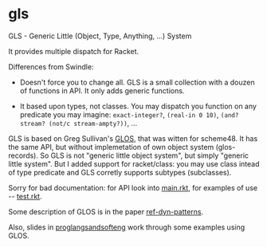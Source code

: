 gls
===

GLS - Generic Little (Object, Type, Anything, ...) System

It provides multiple dispatch for Racket.

Differences from Swindle:

- Doesn't force you to change all. GLS is a small collection with a douzen of
  functions in API. It only adds generic functions.

- It based upon types, not classes. You may dispatch you function on any
  predicate you may imagine: `exact-integer?`, `(real-in 0 10)`, 
`(and? stream? (not/c stream-ampty?))`, ...

GLS is based on Greg Sullivan's <a
href="https://github.com/gregsgit/glos">GLOS</a>, that was witten for
scheme48. It has the same API, but without implemetation of own object system 
(glos-records). So GLS is not "generic little object system", but simply
"generic little system". But I added support for racket/class: you may use
class intead of type predicate and GLS corretly supports subtypes
(subclasses).

Sorry for bad documentation: for API look into <a href=https://github.com/Kalimehtar/gls/blob/master/gls/main.rkt> main.rkt</a>, for examples of use
-- <a href=https://github.com/Kalimehtar/gls/blob/master/gls/test.rkt>test.rkt</a>.

Some description of GLOS is in the paper <a
href="ref-dyn-patterns.pdf">ref-dyn-patterns</a>. 

Also, slides in <a href="proglangsandsofteng.pdf">proglangsandsofteng</a> work
through some examples using GLOS.


